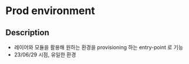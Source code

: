 # Prod environment

## Description

- 레이어와 모듈을 활용해 원하는 환경을 provisioning 하는 entry-point 로 기능
- 23/06/29 시점, 유일한 환경